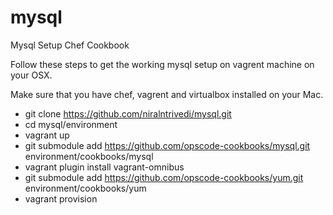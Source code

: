 # mysql
Mysql Setup Chef Cookbook

Follow these steps to get the working mysql setup on vagrent machine on your OSX.

Make sure that you have chef, vagrent and virtualbox installed on your Mac.

* git clone https://github.com/niralntrivedi/mysql.git
* cd mysql/environment
* vagrant up
* git submodule add https://github.com/opscode-cookbooks/mysql.git environment/cookbooks/mysql
* vagrant plugin install vagrant-omnibus
* git submodule add https://github.com/opscode-cookbooks/yum.git environment/cookbooks/yum
* vagrant provision
